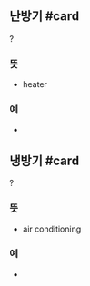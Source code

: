 ## 난방기 #card
?
### 뜻
- heater
### 예
-
<!--SR:!2025-01-02,44,250-->

## 냉방기 #card
?
### 뜻
- air conditioning
### 예
-
<!--SR:!2024-11-24,12,270-->
